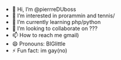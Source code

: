 - 👋 Hi, I’m @pierrreDUboss
- 👀 I’m interested in prorammin and tennis/
- 🌱 I’m currently learning php/python
- 💞️ I’m looking to collaborate on ???
- 📫 How to reach me gmail)
- 😄 Pronouns: BIGlittle
- ⚡ Fun fact: im gay(no)

<!---
pierrreDUboss/pierrreDUboss is a ✨ special ✨ repository because its `README.md` (this file) appears on your GitHub profile.
You can click the Preview link to take a look at your changes.
--->
